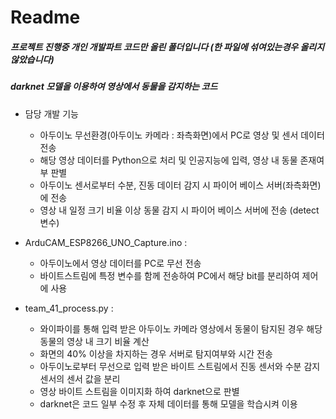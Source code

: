 # Readme
##### 프로젝트 진행중 개인 개발파트 코드만 올린 폴더입니다 (한 파일에 섞여있는경우 올리지 않았습니다)

##### darknet 모델을 이용하여 영상에서 동물을 감지하는 코드

* 담당 개발 기능
  * 아두이노 무선환경(아두이노 카메라 : 좌측화면)에서 PC로 영상 및 센서 데이터 전송
  * 해당 영상 데이터를 Python으로 처리 및 인공지능에 입력, 영상 내 동물 존재여부 판별
  * 아두이노 센서로부터 수분, 진동 데이터 감지 시 파이어 베이스 서버(좌측화면)에 전송
  * 영상 내 일정 크기 비율 이상 동물 감지 시 파이어 베이스 서버에 전송 (detect 변수)

* ArduCAM_ESP8266_UNO_Capture.ino : 
  * 아두이노에서 영상 데이터를 PC로 무선 전송
  * 바이트스트림에 특정 변수를 함께 전송하여 PC에서 해당 bit를 분리하여 제어에 사용

* team_41_process.py : 
  * 와이파이를 통해 입력 받은 아두이노 카메라 영상에서 동물이 탐지된 경우 해당 동물의 영상 내 크기 비율 계산
  * 화면의 40% 이상을 차지하는 경우 서버로 탐지여부와 시간 전송
  * 아두이노로부터 무선으로 입력 받은 바이트 스트림에서 진동 센서와 수분 감지 센서의 센서 값을 분리
  * 영상 바이트 스트림을 이미지화 하여 darknet으로 판별
  * darknet은 코드 일부 수정 후 자체 데이터를 통해 모델을 학습시켜 이용

